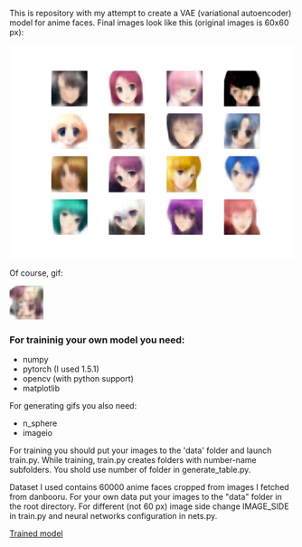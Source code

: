 This is repository with my attempt to create a VAE (variational autoencoder) model for anime faces.
Final images look like this (original images is 60x60 px):

![Sample faces](demo_images/table.png)

Of course, gif:

![Images on curve](demo_images/out.gif)

### For traininig your own model you need:
* numpy
* pytorch (I used 1.5.1)
* opencv (with python support)
* matplotlib

For generating gifs you also need:
* n_sphere
* imageio

For training you should put your images to the 'data' folder and launch train.py.
While training, train.py creates folders with number-name subfolders. You shold use number of folder in generate_table.py.

Dataset I used contains 60000 anime faces cropped from images I fetched from danbooru.
For your own data put your images to the "data" folder in the root directory.
For different (not 60 px) image side change IMAGE_SIDE in train.py and neural networks configuration in nets.py.

[Trained model](https://drive.google.com/file/d/1yUsdGvbNNffSxMMbCIjgDW18cD1nO3ga/view?usp=sharing)

